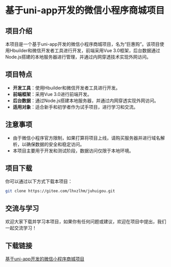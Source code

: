 # 基于uni-app开发的微信小程序商城项目

## 项目介绍

本项目是一个基于uni-app开发的微信小程序商城项目，名为“巨惠购”。该项目使用Hbuilder和微信开发者工具进行开发，前端采用Vue 3.0框架，后台数据通过Node.js搭建的本地服务器进行管理，并通过内网穿透技术实现外网访问。

## 项目特点

- **开发工具**：使用Hbuilder和微信开发者工具进行开发。
- **前端框架**：采用Vue 3.0进行前端开发。
- **后台数据**：通过Node.js搭建本地服务器，并通过内网穿透实现外网访问。
- **适用对象**：适合新手和初学者作为试手项目，进行学习和交流。

## 注意事项

- 由于微信小程序官方限制，如果打算将项目上线，请购买服务器并进行域名解析，以确保数据的安全和稳定访问。
- 本项目主要用于开发和测试阶段，数据访问仅限于本地环境。

## 项目下载

你可以通过以下方式下载本项目：

```bash
git clone https://gitee.com/lhxzlhm/juhuigou.git
```

## 交流与学习

欢迎大家下载并学习本项目，如果你有任何问题或建议，欢迎在项目中提出，我们一起交流学习！

## 下载链接

[基于uni-app开发的微信小程序商城项目](https://pan.quark.cn/s/0362233ccfff)